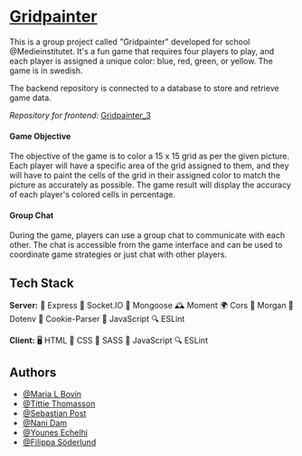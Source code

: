 # [Gridpainter](https://github.com/tittieth/gridpainter_3-back)
 
This is a group project called "Gridpainter" developed for school @Medieinstitutet. It's a fun game that requires four players to play, and each player is assigned a unique color: blue, red, green, or yellow. The game is in swedish. 

The backend repository is connected to a database to store and retrieve game data.

*Repository for frontend:* [Gridpainter_3](https://marialbovin.github.io/gridpainter_3/?)

#### Game Objective
The objective of the game is to color a 15 x 15 grid as per the given picture. Each player will have a specific area of the grid assigned to them, and they will have to paint the cells of the grid in their assigned color to match the picture as accurately as possible. The game result will display the accuracy of each player's colored cells in percentage. 

#### Group Chat

During the game, players can use a group chat to communicate with each other. The chat is accessible from the game interface and can be used to coordinate game strategies or just chat with other players.


## Tech Stack

**Server:** 
🚀 Express
🤖 Socket.IO
🍃 Mongoose
🕰 Moment
🌍 Cors
📝 Morgan
🧩 Dotenv
🍪 Cookie-Parser
📜 JavaScript
🔍 ESLint

**Client:** 
🖥 HTML
🎨 CSS
💄 SASS
📜 JavaScript
🔍 ESLint

## Authors

- [@Maria L Bovin](https://github.com/MariaLBovin)
- [@Tittie Thomasson](https://github.com/tittieth)
- [@Sebastian Post](https://github.com/ZynCitrus)
- [@Nani Dam](https://github.com/nanidam)
- [@Younes Echelhi](https://github.com/YounesEch)
- [@Filippa Söderlund](https://github.com/Filippasoderlund)

